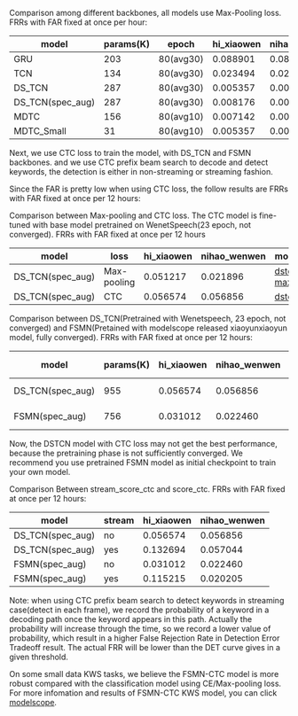 Comparison among different backbones,
all models use Max-Pooling loss.
FRRs with FAR fixed at once per hour:

| model                 | params(K) | epoch     | hi_xiaowen | nihao_wenwen |
|-----------------------|-----------|-----------|------------|--------------|
| GRU                   | 203       | 80(avg30) | 0.088901   | 0.083827     |
| TCN                   | 134       | 80(avg30) | 0.023494   | 0.029884     |
| DS_TCN                | 287       | 80(avg30) | 0.005357   | 0.006390     |
| DS_TCN(spec_aug)      | 287       | 80(avg30) | 0.008176   | 0.005075     |
| MDTC                  | 156       | 80(avg10) | 0.007142   | 0.005920     |
| MDTC_Small            | 31        | 80(avg10) | 0.005357   | 0.005920     |

Next, we use CTC loss to train the model, with DS_TCN and FSMN backbones.
and we use CTC prefix beam search to decode and detect keywords,
the detection is either in non-streaming or streaming fashion.

Since the FAR is pretty low when using CTC loss,
the follow results are FRRs with FAR fixed at once per 12 hours:

Comparison between Max-pooling and CTC loss.
The CTC model is fine-tuned with base model pretrained on WenetSpeech(23 epoch, not converged).
FRRs with FAR fixed at once per 12 hours

| model                 | loss        | hi_xiaowen | nihao_wenwen | model ckpt |
|-----------------------|-------------|------------|--------------|------------|
| DS_TCN(spec_aug)      | Max-pooling | 0.051217   | 0.021896     | [dstcn-maxpooling](https://modelscope.cn/models/thuduj12/kws_wenwen_dstcn/files) |
| DS_TCN(spec_aug)      | CTC         | 0.056574   | 0.056856     | [dstcn-ctc](https://modelscope.cn/models/thuduj12/kws_wenwen_dstcn_ctc/files) |


Comparison between DS_TCN(Pretrained with Wenetspeech, 23 epoch, not converged)
and FSMN(Pretained with modelscope released xiaoyunxiaoyun model, fully converged).
FRRs with FAR fixed at once per 12 hours:

| model                 | params(K)   | hi_xiaowen | nihao_wenwen | model ckpt                                                                    |
|-----------------------|-------------|------------|--------------|-------------------------------------------------------------------------------|
| DS_TCN(spec_aug)      | 955         | 0.056574   | 0.056856     | [dstcn-ctc](https://modelscope.cn/models/thuduj12/kws_wenwen_dstcn_ctc/files) |
| FSMN(spec_aug)        | 756         | 0.031012   | 0.022460     | [fsmn-ctc](https://modelscope.cn/models/thuduj12/kws_wenwen_fsmn_ctc/files) |

Now, the DSTCN model with CTC loss may not get the best performance, because the
pretraining phase is not sufficiently converged. We recommend you use pretrained
FSMN model as initial checkpoint to train your own model.

Comparison Between stream_score_ctc and score_ctc.
FRRs with FAR fixed at once per 12 hours:

| model                 | stream      | hi_xiaowen | nihao_wenwen |
|-----------------------|-------------|------------|--------------|
| DS_TCN(spec_aug)      | no          | 0.056574   | 0.056856     |
| DS_TCN(spec_aug)      | yes         | 0.132694   | 0.057044     |
| FSMN(spec_aug)        | no          | 0.031012   | 0.022460     |
| FSMN(spec_aug)        | yes         | 0.115215   | 0.020205     |

Note: when using CTC prefix beam search to detect keywords in streaming case(detect in each frame),
we record the probability of a keyword in a decoding path once the keyword appears in this path.
Actually the probability will increase through the time, so we record a lower value of probability,
which result in a higher False Rejection Rate in Detection Error Tradeoff result.
The actual FRR will be lower than the DET curve gives in a given threshold.

On some small data KWS tasks, we believe the FSMN-CTC model is more robust
compared with the classification model using CE/Max-pooling loss.
For more infomation and results of FSMN-CTC KWS model, you can click [modelscope](https://modelscope.cn/models/damo/speech_charctc_kws_phone-wenwen/summary).
